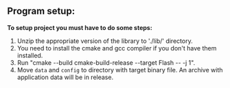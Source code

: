  ## Program setup:

 **To setup project you must have to do some steps:**
 1. Unzip the appropriate version of the library to './lib/' directory.
 2. You need to install the cmake and gcc compiler if you don't have them installed.
 3. Run "cmake --build cmake-build-release --target Flash -- -j 1".
 4. Move `data` and `config` to directory with target binary file. An archive with application data will be in release.
